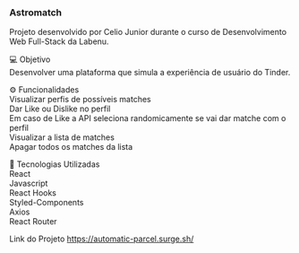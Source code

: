 ### Astromatch <br>
Projeto desenvolvido por Celio Junior durante o curso de Desenvolvimento Web Full-Stack da Labenu. <br>

💻 Objetivo <br>
Desenvolver uma plataforma que simula a experiência de usuário do Tinder. <br>

⚙️ Funcionalidades <br>
Visualizar perfis de possíveis matches <br>
Dar Like ou Dislike no perfil <br>
Em caso de Like a API seleciona randomicamente se vai dar matche com o perfil <br>
Visualizar a lista de matches <br>
Apagar todos os matches da lista <br>

🔨 Tecnologias Utilizadas <br>
React <br>
Javascript <br>
React Hooks <br>
Styled-Components <br>
Axios <br>
React Router <br>

Link do Projeto https://automatic-parcel.surge.sh/
